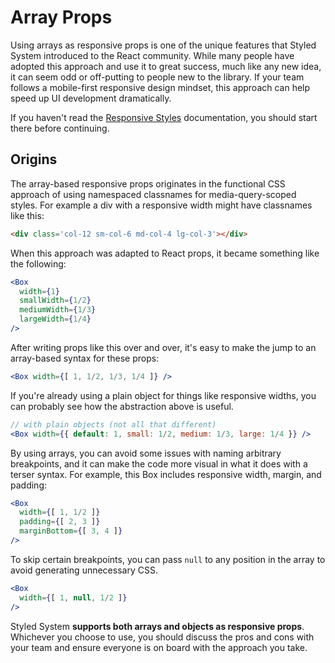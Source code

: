 
# Array Props

Using arrays as responsive props is one of the unique features that Styled System introduced to the React community.
While many people have adopted this approach and use it to great success, much like any new idea,
it can seem odd or off-putting to people new to the library.
If your team follows a mobile-first responsive design mindset,
this approach can help speed up UI development dramatically.

If you haven't read the [Responsive Styles](/responsive-styles) documentation,
you should start there before continuing.

## Origins

The array-based responsive props originates in the functional CSS approach of using namespaced classnames for media-query-scoped styles.
For example a div with a responsive width might have classnames like this:

```html
<div class='col-12 sm-col-6 md-col-4 lg-col-3'></div>
```

When this approach was adapted to React props, it became something like the following:

```jsx
<Box
  width={1}
  smallWidth={1/2}
  mediumWidth={1/3}
  largeWidth={1/4}
/>
```

After writing props like this over and over, it's easy to make the jump to an array-based syntax for these props:

```jsx
<Box width={[ 1, 1/2, 1/3, 1/4 ]} />
```

If you're already using a plain object for things like responsive widths, you can probably see how the abstraction above is useful.

```jsx
// with plain objects (not all that different)
<Box width={{ default: 1, small: 1/2, medium: 1/3, large: 1/4 }} />
```

By using arrays, you can avoid some issues with naming arbitrary breakpoints,
and it can make the code more visual in what it does with a terser syntax.
For example, this Box includes responsive width, margin, and padding:

```jsx
<Box
  width={[ 1, 1/2 ]}
  padding={[ 2, 3 ]}
  marginBottom={[ 3, 4 ]}
/>
```

To skip certain breakpoints, you can pass `null` to any position in the array to avoid generating unnecessary CSS.

```jsx
<Box
  width={[ 1, null, 1/2 ]}
/>
```

Styled System **supports both arrays and objects as responsive props**.
Whichever you choose to use, you should discuss the pros and cons with your team and ensure everyone is on board with the approach you take.


